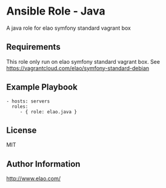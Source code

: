 Ansible Role - Java
===================

A java role for elao symfony standard vagrant box

Requirements
------------

This role only run on elao symfony standard vagrant box. See https://vagrantcloud.com/elao/symfony-standard-debian


Example Playbook
----------------

    - hosts: servers
      roles:
         - { role: elao.java }


License
-------

MIT


Author Information
------------------

http://www.elao.com/

